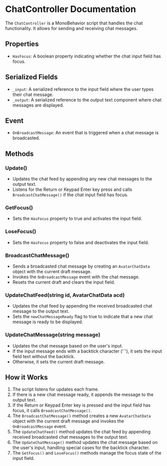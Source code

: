 # ChatController Documentation

The `ChatController` is a MonoBehavior script that handles the chat functionality. It allows for sending and receiving chat messages.

## Properties
- `HasFocus`: A boolean property indicating whether the chat input field has focus.

## Serialized Fields
- `_input`: A serialized reference to the input field where the user types their chat message.
- `_output`: A serialized reference to the output text component where chat messages are displayed.

## Event
- `OnBroadcastMessage`: An event that is triggered when a chat message is broadcasted.

## Methods

### Update()
- Updates the chat feed by appending any new chat messages to the output text.
- Listens for the Return or Keypad Enter key press and calls `BroadcastChatMessage()` if the chat input field has focus.

### GetFocus()
- Sets the `HasFocus` property to true and activates the input field.

### LoseFocus()
- Sets the `HasFocus` property to false and deactivates the input field.

### BroadcastChatMessage()
- Sends a broadcasted chat message by creating an `AvatarChatData` object with the current draft message.
- Invokes the `OnBroadcastMessage` event with the chat message.
- Resets the current draft and clears the input field.

### UpdateChatFeed(string id, AvatarChatData acd)
- Updates the chat feed by appending the received broadcasted chat message to the output text.
- Sets the `newChatMessageReady` flag to true to indicate that a new chat message is ready to be displayed.

### UpdateChatMessage(string message)
- Updates the chat message based on the user's input.
- If the input message ends with a backtick character ('`'), it sets the input field text without the backtick.
- Otherwise, it sets the current draft message.

## How it Works
1. The script listens for updates each frame.
2. If there is a new chat message ready, it appends the message to the output text.
3. If the Return or Keypad Enter key is pressed and the input field has focus, it calls `BroadcastChatMessage()`.
4. The `BroadcastChatMessage()` method creates a new `AvatarChatData` object with the current draft message and invokes the `OnBroadcastMessage` event.
5. The `UpdateChatFeed()` method updates the chat feed by appending received broadcasted chat messages to the output text.
6. The `UpdateChatMessage()` method updates the chat message based on the user's input, handling special cases for the backtick character.
7. The `GetFocus()` and `LoseFocus()` methods manage the focus state of the input field.

